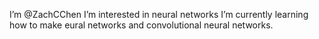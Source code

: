 I’m @ZachCChen
I’m interested in neural networks
I’m currently learning how to make eural networks and convolutional neural networks.
